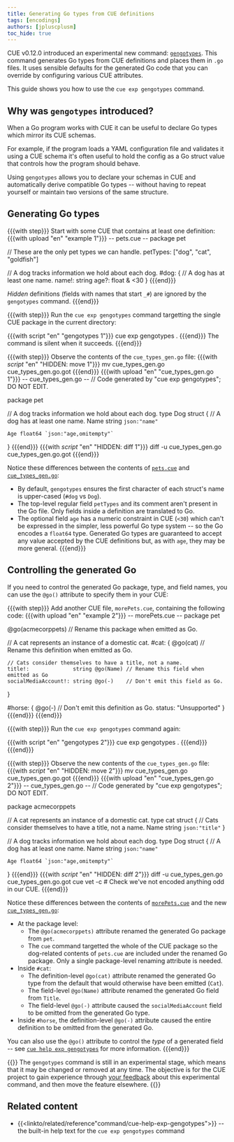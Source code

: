 ```yaml
---
title: Generating Go types from CUE definitions
tags: [encodings]
authors: [jpluscplusm]
toc_hide: true
---
```


CUE v0.12.0 introduced an experimental new command:
[`gengotypes`]({{<relref"docs/reference/command/cue-help-exp-gengotypes">}}).
This command generates Go types from CUE definitions and places them in `.go`
files. It uses sensible defaults for the generated Go code that you can
override by configuring various CUE attributes.

This guide shows you how to use the `cue exp gengotypes` command.

## Why was `gengotypes` introduced?

When a Go program works with CUE it can be useful to declare Go types which
mirror its CUE schemas.

For example, if the program loads a YAML configuration file and validates it
using a CUE schema it's often useful to hold the config as a Go struct value
that controls how the program should behave.

Using `gengotypes` allows you to declare your schemas in CUE and automatically
derive compatible Go types -- without having to repeat yourself or maintain two
versions of the same structure.

## Generating Go types

{{{with step}}}
Start with some CUE that contains at least one definition:
{{{with upload "en" "example 1"}}}
-- pets.cue --
package pet

// These are the only pet types we can handle.
petTypes: ["dog", "cat", "goldfish"]

// A dog tracks information we hold about each dog.
#dog: {
	// A dog has at least one name.
	name!: string
	age?:  float & <30
}
{{{end}}}

*Hidden* definitions (fields with names that start `_#`) are ignored by the
`gengotypes` command.
{{{end}}}

{{{with step}}}
Run the `cue exp gengotypes` command targetting the single CUE package in the
current directory:

{{{with script "en" "gengotypes 1"}}}
cue exp gengotypes .
{{{end}}}
The command is silent when it succeeds.
{{{end}}}

{{{with step}}}
Observe the contents of the `cue_types_gen.go` file:
{{{with _script_ "en" "HIDDEN: move 1"}}}
mv cue_types_gen.go cue_types_gen.go.got
{{{end}}}
{{{with upload "en" "cue_types_gen.go 1"}}}
-- cue_types_gen.go --
// Code generated by "cue exp gengotypes"; DO NOT EDIT.

package pet

// A dog tracks information we hold about each dog.
type Dog struct {
	// A dog has at least one name.
	Name string `json:"name"`

	Age float64 `json:"age,omitempty"`
}
{{{end}}}
{{{with _script_ "en" "HIDDEN: diff 1"}}}
diff -u cue_types_gen.go cue_types_gen.go.got
{{{end}}}

Notice these differences between the contents of
[`pets.cue`](#step-1)
and
[`cue_types_gen.go`](#step-3):

- By default, `gengotypes` ensures the first character of each struct's name is
  upper-cased (`#dog` vs `Dog`).
- The top-level regular field `petTypes` and its comment aren't present in the
  Go file. Only fields inside a definition are translated to Go.
- The optional field `age` has a numeric constraint in CUE (`<30`) which can't
  be expressed in the simpler, less powerful Go type system -- so the Go
  encodes a `float64` type. Generated Go types are guaranteed to accept any
  value accepted by the CUE definitions but, as with `age`, they may be more
  general.
{{{end}}}

## Controlling the generated Go

If you need to control the generated Go package, type, and field names, you can
use the `@go()` attribute to specify them in your CUE:

{{{with step}}}
Add another CUE file, `morePets.cue`, containing the following code:
{{{with upload "en" "example 2"}}}
-- morePets.cue --
package pet

@go(acmecorppets) // Rename this package when emitted as Go.

// A cat represents an instance of a domestic cat.
#cat: {
	@go(cat) // Rename this definition when emitted as Go.

	// Cats consider themselves to have a title, not a name.
	title!:              string @go(Name) // Rename this field when emitted as Go
	socialMediaAccount!: string @go(-)    // Don't emit this field as Go.
}

#horse: {
	@go(-) // Don't emit this definition as Go.
	status: "Unsupported"
}
{{{end}}}
{{{end}}}

{{{with step}}}
Run the `cue exp gengotypes` command again:

{{{with script "en" "gengotypes 2"}}}
cue exp gengotypes .
{{{end}}}
{{{end}}}

{{{with step}}}
Observe the new contents of the `cue_types_gen.go` file:
{{{with _script_ "en" "HIDDEN: move 2"}}}
mv cue_types_gen.go cue_types_gen.go.got
{{{end}}}
{{{with upload "en" "cue_types_gen.go 2"}}}
-- cue_types_gen.go --
// Code generated by "cue exp gengotypes"; DO NOT EDIT.

package acmecorppets

// A cat represents an instance of a domestic cat.
type cat struct {
	// Cats consider themselves to have a title, not a name.
	Name string `json:"title"`
}

// A dog tracks information we hold about each dog.
type Dog struct {
	// A dog has at least one name.
	Name string `json:"name"`

	Age float64 `json:"age,omitempty"`
}
{{{end}}}
{{{with _script_ "en" "HIDDEN: diff 2"}}}
diff -u cue_types_gen.go cue_types_gen.go.got
cue vet -c # Check we've not encoded anything odd in our CUE.
{{{end}}}

Notice these differences between the contents of
[`morePets.cue`](#step-4)
and the new
[`cue_types_gen.go`](#step-6):

- At the package level:
  - The `@go(acmecorppets)` attribute renamed the generated Go package from
    `pet`.
  - The `cue` command targetted the whole of the CUE package so the dog-related
    contents of `pets.cue` are included under the renamed Go package.
    Only a single package-level renaming attribute is needed.
- Inside `#cat`:
  - The definition-level `@go(cat)` attribute renamed the generated
    Go type from the default that would otherwise have been emitted (`Cat`).
  - The field-level `@go(Name)` attribute renamed the generated Go field from
    `Title`.
  - The field-level `@go(-)` attribute caused the `socialMediaAccount` field to
    be omitted from the generated Go type.
- Inside `#horse`, the definition-level `@go(-)` attribute caused the entire
  definition to be omitted from the generated Go.

You can also use the `@go()` attribute to control the *type* of a generated
field -- see
[`cue help exp gengotypes`]({{<relref"docs/reference/command/cue-help-exp-gengotypes">}})
for more information.
{{{end}}}

{{<warning>}}
The `gengotypes` command is still in an experimental stage, which means that it
may be changed or removed at any time. The objective is for the CUE project to
gain experience through [your feedback]({{<relref"/community">}}) about this
experimental command, and then move the feature elsewhere.
{{</warning>}}

## Related content

- {{<linkto/related/reference"command/cue-help-exp-gengotypes">}} --
  the built-in help text for the `cue exp gengotypes` command

